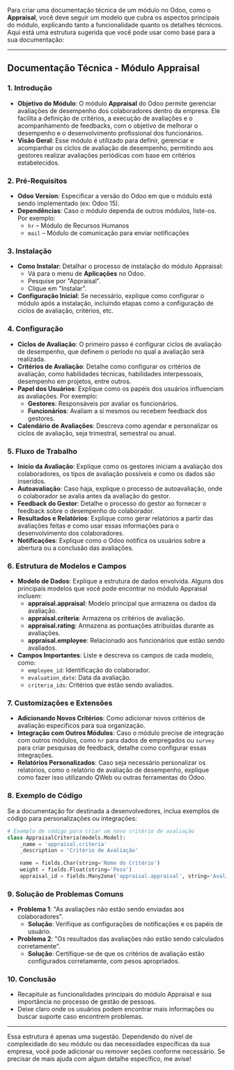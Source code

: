 Para criar uma documentação técnica de um módulo no Odoo, como o **Appraisal**, você deve seguir um modelo que cubra os aspectos principais do módulo, explicando tanto a funcionalidade quanto os detalhes técnicos. Aqui está uma estrutura sugerida que você pode usar como base para a sua documentação:

---

## **Documentação Técnica - Módulo Appraisal**

### 1. **Introdução**
   - **Objetivo do Módulo**: O módulo **Appraisal** do Odoo permite gerenciar avaliações de desempenho dos colaboradores dentro da empresa. Ele facilita a definição de critérios, a execução de avaliações e o acompanhamento de feedbacks, com o objetivo de melhorar o desempenho e o desenvolvimento profissional dos funcionários.
   - **Visão Geral**: Esse módulo é utilizado para definir, gerenciar e acompanhar os ciclos de avaliação de desempenho, permitindo aos gestores realizar avaliações periódicas com base em critérios estabelecidos.

### 2. **Pré-Requisitos**
   - **Odoo Version**: Especificar a versão do Odoo em que o módulo está sendo implementado (ex: Odoo 15).
   - **Dependências**: Caso o módulo dependa de outros módulos, liste-os. Por exemplo:
     - `hr` – Módulo de Recursos Humanos
     - `mail` – Módulo de comunicação para enviar notificações

### 3. **Instalação**
   - **Como Instalar**: Detalhar o processo de instalação do módulo Appraisal:
     - Vá para o menu de **Aplicações** no Odoo.
     - Pesquise por "Appraisal".
     - Clique em "Instalar".
   - **Configuração Inicial**: Se necessário, explique como configurar o módulo após a instalação, incluindo etapas como a configuração de ciclos de avaliação, critérios, etc.

### 4. **Configuração**
   - **Ciclos de Avaliação**: O primeiro passo é configurar ciclos de avaliação de desempenho, que definem o período no qual a avaliação será realizada.
   - **Critérios de Avaliação**: Detalhe como configurar os critérios de avaliação, como habilidades técnicas, habilidades interpessoais, desempenho em projetos, entre outros.
   - **Papel dos Usuários**: Explique como os papéis dos usuários influenciam as avaliações. Por exemplo:
     - **Gestores**: Responsáveis por avaliar os funcionários.
     - **Funcionários**: Avaliam a si mesmos ou recebem feedback dos gestores.
   - **Calendário de Avaliações**: Descreva como agendar e personalizar os ciclos de avaliação, seja trimestral, semestral ou anual.

### 5. **Fluxo de Trabalho**
   - **Início da Avaliação**: Explique como os gestores iniciam a avaliação dos colaboradores, os tipos de avaliação possíveis e como os dados são inseridos.
   - **Autoavaliação**: Caso haja, explique o processo de autoavaliação, onde o colaborador se avalia antes da avaliação do gestor.
   - **Feedback do Gestor**: Detalhe o processo do gestor ao fornecer o feedback sobre o desempenho do colaborador.
   - **Resultados e Relatórios**: Explique como gerar relatórios a partir das avaliações feitas e como usar essas informações para o desenvolvimento dos colaboradores.
   - **Notificações**: Explique como o Odoo notifica os usuários sobre a abertura ou a conclusão das avaliações.

### 6. **Estrutura de Modelos e Campos**
   - **Modelo de Dados**: Explique a estrutura de dados envolvida. Alguns dos principais modelos que você pode encontrar no módulo Appraisal incluem:
     - **appraisal.appraisal**: Modelo principal que armazena os dados da avaliação.
     - **appraisal.criteria**: Armazena os critérios de avaliação.
     - **appraisal.rating**: Armazena as pontuações atribuídas durante as avaliações.
     - **appraisal.employee**: Relacionado aos funcionários que estão sendo avaliados.
   - **Campos Importantes**: Liste e descreva os campos de cada modelo, como:
     - `employee_id`: Identificação do colaborador.
     - `evaluation_date`: Data da avaliação.
     - `criteria_ids`: Critérios que estão sendo avaliados.

### 7. **Customizações e Extensões**
   - **Adicionando Novos Critérios**: Como adicionar novos critérios de avaliação específicos para sua organização.
   - **Integração com Outros Módulos**: Caso o módulo precise de integração com outros módulos, como `hr` para dados de empregados ou `survey` para criar pesquisas de feedback, detalhe como configurar essas integrações.
   - **Relatórios Personalizados**: Caso seja necessário personalizar os relatórios, como o relatório de avaliação de desempenho, explique como fazer isso utilizando QWeb ou outras ferramentas do Odoo.

### 8. **Exemplo de Código**
   Se a documentação for destinada a desenvolvedores, inclua exemplos de código para personalizações ou integrações:
   ```python
   # Exemplo de código para criar um novo critério de avaliação
   class AppraisalCriteria(models.Model):
       _name = 'appraisal.criteria'
       _description = 'Critério de Avaliação'

       name = fields.Char(string='Nome do Critério')
       weight = fields.Float(string='Peso')
       appraisal_id = fields.Many2one('appraisal.appraisal', string='Avaliação')
   ```

### 9. **Solução de Problemas Comuns**
   - **Problema 1**: "As avaliações não estão sendo enviadas aos colaboradores".
     - **Solução**: Verifique as configurações de notificações e os papéis de usuário.
   - **Problema 2**: "Os resultados das avaliações não estão sendo calculados corretamente".
     - **Solução**: Certifique-se de que os critérios de avaliação estão configurados corretamente, com pesos apropriados.

### 10. **Conclusão**
   - Recapitule as funcionalidades principais do módulo Appraisal e sua importância no processo de gestão de pessoas.
   - Deixe claro onde os usuários podem encontrar mais informações ou buscar suporte caso encontrem problemas.

---

Essa estrutura é apenas uma sugestão. Dependendo do nível de complexidade do seu módulo ou das necessidades específicas da sua empresa, você pode adicionar ou remover seções conforme necessário. Se precisar de mais ajuda com algum detalhe específico, me avise!